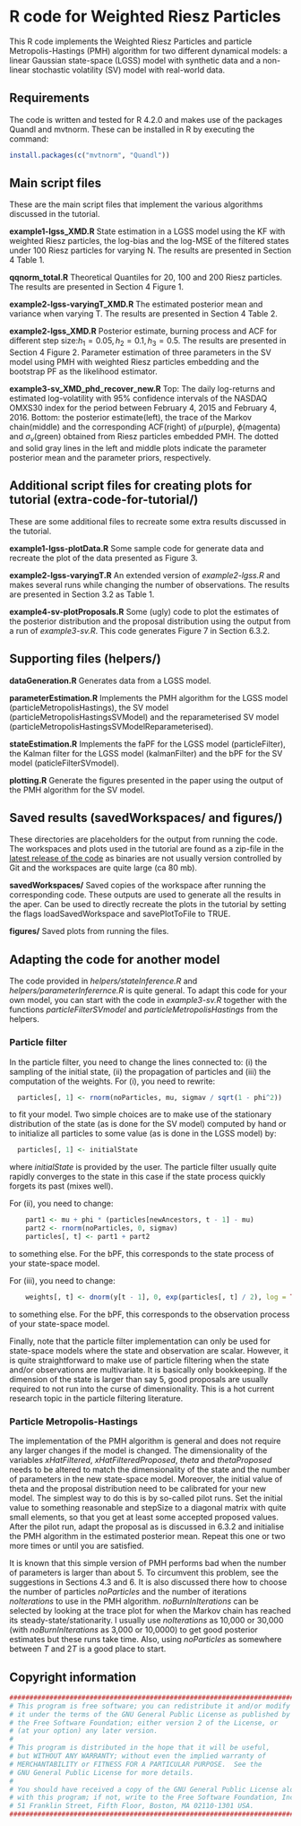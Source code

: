 # R code for Weighted Riesz Particles

This R code implements the Weighted Riesz Particles and particle Metropolis-Hastings (PMH) algorithm for two different dynamical models: a linear Gaussian state-space (LGSS) model with synthetic data and a non-linear stochastic volatility (SV) model with real-world data. 

Requirements 
--------------
The code is written and tested for R 4.2.0 and makes use of the packages Quandl and mvtnorm. These can be installed in R by executing the command:
``` R
install.packages(c("mvtnorm", "Quandl"))
```

Main script files
--------------
These are the main script files that implement the various algorithms discussed in the tutorial.

**example1-lgss_XMD.R** State estimation in a LGSS model using the KF with weighted Riesz particles, the log-bias and the log-MSE of the filtered states under 100 Riesz particles for varying N. The results are presented in Section 4 Table 1.

**qqnorm_total.R** Theoretical Quantiles for 20, 100 and 200 Riesz particles. The results are presented in Section 4 Figure 1.

**example2-lgss-varyingT_XMD.R** The estimated posterior mean and variance when varying T. The results are presented in Section 4 Table 2.

**example2-lgss_XMD.R** Posterior estimate, burning process and ACF for different step size:$h_1=0.05, h_2=0.1, h_3=0.5$.  The results are presented in Section 4 Figure 2. Parameter estimation of three parameters in the SV model using PMH with weighted Riesz particles embedding and the bootstrap PF as the likelihood estimator.

**example3-sv_XMD_phd_recover_new.R** Top: The daily log-returns and estimated log-volatility with $95\%$ confidence intervals of the NASDAQ OMXS30 index for the period between February 4, 2015 and February 4, 2016. Bottom: the posterior estimate(left), the trace of the Markov chain(middle) and the corresponding ACF(right) of $\mu$(purple), $\phi$(magenta) and $\sigma_v$(green) obtained from Riesz particles embedded PMH. The dotted and solid gray lines in the left and middle plots indicate the parameter posterior mean and the parameter priors, respectively.

 
Additional script files for creating plots for tutorial (extra-code-for-tutorial/)
--------------
These are some additional files to recreate some extra results discussed in the tutorial.

**example1-lgss-plotData.R** Some sample code for generate data and recreate the plot of the data presented as Figure 3.

**example2-lgss-varyingT.R** An extended version of *example2-lgss.R* and makes several runs while changing the number of observations. The results are presented in Section 3.2 as Table 1.

**example4-sv-plotProposals.R** Some (ugly) code to plot the estimates of the posterior distribution and the proposal distribution using the output from a run of *example3-sv.R*. This code generates Figure 7 in Section 6.3.2.


Supporting files (helpers/)
--------------
**dataGeneration.R** Generates data from a LGSS model.

**parameterEstimation.R** Implements the PMH algorithm for the LGSS model (particleMetropolisHastings), the SV model (particleMetropolisHastingsSVModel) and the reparameterised SV model (particleMetropolisHastingsSVModelReparameterised).

**stateEstimation.R** Implements the faPF for the LGSS model (particleFilter), the Kalman filter for the LGSS model (kalmanFilter) and the bPF for the SV model (paticleFilterSVmodel).

**plotting.R** Generate the figures presented in the paper using the output of the PMH algorithm for the SV model.

Saved results (savedWorkspaces/ and figures/)
--------------
These directories are placeholders for the output from running the code. The workspaces and plots used in the tutorial are found as a zip-file in the [latest release of the code](https://github.com/compops/pmh-tutorial/releases/latest) as binaries are not usually version controlled by Git and the workspaces are quite large (ca 80 mb).

**savedWorkspaces/** Saved copies of the workspace after running the corresponding code. These outputs are used to generate all the results in the aper. Can be used to directly recreate the plots in the tutorial by setting the flags loadSavedWorkspace and savePlotToFile to TRUE.

**figures/** Saved plots from running the files.

Adapting the code for another model
--------------
The code provided in *helpers/stateInference.R* and *helpers/parameterInferernce.R* is quite general. To adapt this code for your own model, you can start with the code in *example3-sv.R* together with the functions *particleFilterSVmodel* and *particleMetropolisHastings* from the helpers.

### Particle filter
In the particle filter, you need to change the lines connected to: (i) the sampling of the initial state, (ii) the propagation of particles and (iii) the computation of the weights. For (i), you need to rewrite:
``` R
  particles[, 1] <- rnorm(noParticles, mu, sigmav / sqrt(1 - phi^2))
```
to fit your model. Two simple choices are to make use of the stationary distribution of the state (as is done for the SV model) computed by hand or to initialize all particles to some value (as is done in the LGSS model) by:
``` R
  particles[, 1] <- initialState
```
where *initialState* is provided by the user. The particle filter usually quite rapidly converges to the state in this case if the state process quickly forgets its past (mixes well).

For (ii), you need to change:
``` R
    part1 <- mu + phi * (particles[newAncestors, t - 1] - mu)
    part2 <- rnorm(noParticles, 0, sigmav)
    particles[, t] <- part1 + part2
```
to something else. For the bPF, this corresponds to the state process of your state-space model.

For (iii), you need to change:
``` R
    weights[, t] <- dnorm(y[t - 1], 0, exp(particles[, t] / 2), log = TRUE)
```
to something else. For the bPF, this corresponds to the observation process of your state-space model.

Finally, note that the particle filter implementation can only be used for state-space models where the state and observation are scalar. However, it is quite straightforward to make use of particle filtering when the state and/or observations are multivariate. It is basically only bookkeeping. If the dimension of the state is larger than say 5, good proposals are usually required to not run into the curse of dimensionality. This is a hot current research topic in the particle filtering literature.

### Particle Metropolis-Hastings
The implementation of the PMH algorithm is general and does not require any larger changes if the model is changed. The dimensionality of the variables *xHatFiltered*, *xHatFilteredProposed*, *theta* and *thetaProposed* needs to be altered to match the dimensionality of the state and the number of parameters in the new state-space model. Moreover, the initial value of theta and the proposal distribution need to be calibrated for your new model. The simplest way to do this is by so-called pilot runs. Set the initial value to something reasonable and stepSize to a diagonal matrix with quite small elements, so that you get at least some accepted proposed values. After the pilot run, adapt the proposal as is discussed in 6.3.2 and initialise the PMH algorithm in the estimated posterior mean. Repeat this one or two more times or until you are satisfied.

It is known that this simple version of PMH performs bad when the number of parameters is larger than about 5. To circumvent this problem, see the suggestions in Sections 4.3 and 6. It is also discussed there how to choose the number of particles *noParticles* and the number of iterations *noIterations* to use in the PMH algorithm. *noBurnInIterations* can be selected by looking at the trace plot for when the Markov chain has reached its steady-state/stationarity. I usually use *noIterations* as 10,000 or 30,000 (with *noBurnInIterations* as 3,000 or 10,0000) to get good posterior estimates but these runs take time. Also, using *noParticles* as somewhere between *T* and 2*T* is a good place to start.

Copyright information
--------------
``` R
##############################################################################
# This program is free software; you can redistribute it and/or modify
# it under the terms of the GNU General Public License as published by
# the Free Software Foundation; either version 2 of the License, or
# (at your option) any later version.
#
# This program is distributed in the hope that it will be useful,
# but WITHOUT ANY WARRANTY; without even the implied warranty of
# MERCHANTABILITY or FITNESS FOR A PARTICULAR PURPOSE.  See the
# GNU General Public License for more details.
#
# You should have received a copy of the GNU General Public License along
# with this program; if not, write to the Free Software Foundation, Inc.,
# 51 Franklin Street, Fifth Floor, Boston, MA 02110-1301 USA.
##############################################################################
```
